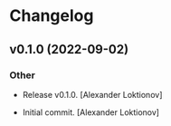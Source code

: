 # Changelog


## v0.1.0 (2022-09-02)

### Other

* Release v0.1.0. [Alexander Loktionov]

* Initial commit. [Alexander Loktionov]


